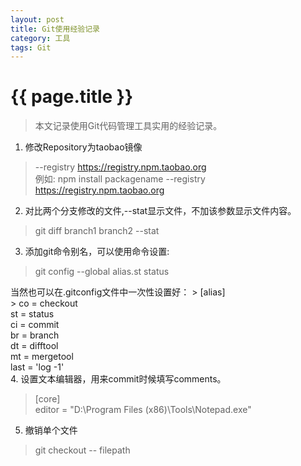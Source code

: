 ```yaml
---
layout: post
title: Git使用经验记录
category: 工具
tags: Git
---
```


{{ page.title }}
===

> 本文记录使用Git代码管理工具实用的经验记录。

1. 修改Repository为taobao镜像
> --registry https://registry.npm.taobao.org <br>
>例如: npm install packagename --registry https://registry.npm.taobao.org

2. 对比两个分支修改的文件,--stat显示文件，不加该参数显示文件内容。
> git diff branch1 branch2 --stat

3. 添加git命令别名，可以使用命令设置:
> git config --global alias.st status

   当然也可以在.gitconfig文件中一次性设置好：
    > [alias]  
    >  co = checkout<br>
    st = status<br>
    ci = commit<br>
    br = branch<br>
    dt = difftool<br>
    mt = mergetool<br>
    last = 'log -1'<br>
4. 设置文本编辑器，用来commit时候填写comments。
> [core]<br>
> editor = \"D:\\Program Files (x86)\\Tools\\Notepad.exe\"

5. 撤销单个文件
> git checkout -- filepath